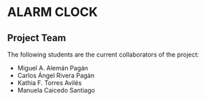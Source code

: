 ALARM CLOCK
=============

Project Team
-------

The following students are the current collaborators of the project:

* Miguel A. Alemán Pagán
* Carlos Ángel Rivera Pagán
* Kathia F. Torres Avilés
* Manuela Caicedo Santiago
